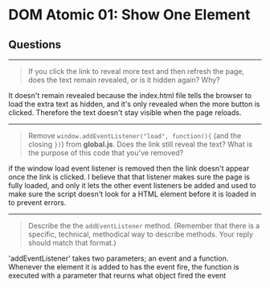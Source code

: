 # DOM Atomic 01: Show One Element

## Questions

---

> If you click the link to reveal more text and then refresh the page, does the text remain revealed, or is it hidden again? Why?

It doesn't remain revealed because the index.html file tells the browser to load the extra text as hidden, and it's only revealed when the more button is clicked. Therefore the text doesn't stay visible when the page reloads.

---

> Remove `window.addEventListener("load", function(){` (and the closing `})`) from **global.js**. Does the link still reveal the text? What is the purpose of this code that you've removed?

if the window load event listener is removed then the link doesn't appear once the link is clicked. I believe that that listener makes sure the page is fully loaded, and only it lets the other event listeners be added and used to make sure the script doesn't look for a HTML element before it is loaded in to prevent errors.

---

> Describe the the `addEventListener` method. (Remember that there is a specific, technical, methodical way to describe methods. Your reply should match that format.)

'addEventListener' takes two parameters; an event and a function. Whenever the element it is added to has the event fire, the function is executed with a parameter that reurns what object fired the event
